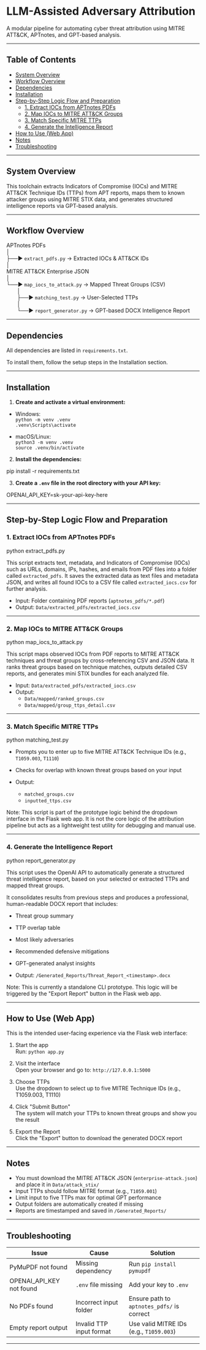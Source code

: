 # LLM-Assisted Adversary Attribution

A modular pipeline for automating cyber threat attribution using MITRE ATT&CK, APTnotes, and GPT-based analysis.

---

## Table of Contents

- [System Overview](#system-overview)
- [Workflow Overview](#workflow-overview)
- [Dependencies](#dependencies)
- [Installation](#installation)
- [Step-by-Step Logic Flow and Preparation](#step-by-step-logic-flow-and-preparation)
  - [1. Extract IOCs from APTnotes PDFs](#1-extract-iocs-from-aptnotes-pdfs)
  - [2. Map IOCs to MITRE ATT&CK Groups](#2-map-iocs-to-mitre-attck-groups)
  - [3. Match Specific MITRE TTPs](#3-match-specific-mitre-ttps)
  - [4. Generate the Intelligence Report](#4-generate-the-intelligence-report)
- [How to Use (Web App)](#how-to-use-web-app)
- [Notes](#notes)
- [Troubleshooting](#troubleshooting)

---

## System Overview

This toolchain extracts Indicators of Compromise (IOCs) and MITRE ATT&CK Technique IDs (TTPs) from APT reports, maps them to known attacker groups using MITRE STIX data, and generates structured intelligence reports via GPT-based analysis.

---

## Workflow Overview

APTnotes PDFs  
│  
├──► `extract_pdfs.py` → Extracted IOCs & ATT&CK IDs  
│  
MITRE ATT&CK Enterprise JSON  
│  
└──► `map_iocs_to_attack.py` → Mapped Threat Groups (CSV)  
  │  
  ├──► `matching_test.py` → User-Selected TTPs  
  │  
  └──► `report_generator.py` → GPT-based DOCX Intelligence Report  

---

## Dependencies

All dependencies are listed in `requirements.txt`.

To install them, follow the setup steps in the Installation section.

---

## Installation

1. **Create and activate a virtual environment:**

- Windows:  
  `python -m venv .venv`  
  `.venv\Scripts\activate`

- macOS/Linux:  
  `python3 -m venv .venv`  
  `source .venv/bin/activate`

2. **Install the dependencies:**

  pip install -r requirements.txt



3. **Create a `.env` file in the root directory with your API key:**

  OPENAI_API_KEY=sk-your-api-key-here



---

## Step-by-Step Logic Flow and Preparation

### 1. Extract IOCs from APTnotes PDFs

python extract_pdfs.py


This script extracts text, metadata, and Indicators of Compromise (IOCs) such as URLs, domains, IPs, hashes, and emails from PDF files into a folder called `extracted_pdfs`. It saves the extracted data as text files and metadata JSON, and writes all found IOCs to a CSV file called `extracted_iocs.csv` for further analysis.

- Input: Folder containing PDF reports (`aptnotes_pdfs/*.pdf`)  
- Output: `Data/extracted_pdfs/extracted_iocs.csv`

---

### 2. Map IOCs to MITRE ATT&CK Groups

python map_iocs_to_attack.py



This script maps observed IOCs from PDF reports to MITRE ATT&CK techniques and threat groups by cross-referencing CSV and JSON data. It ranks threat groups based on technique matches, outputs detailed CSV reports, and generates mini STIX bundles for each analyzed file.

- Input: `Data/extracted_pdfs/extracted_iocs.csv`  
- Output:
  - `Data/mapped/ranked_groups.csv`
  - `Data/mapped/group_ttps_detail.csv`

---

### 3. Match Specific MITRE TTPs

python matching_test.py



- Prompts you to enter up to five MITRE ATT&CK Technique IDs (e.g., `T1059.003`, `T1110`)  
- Checks for overlap with known threat groups based on your input  

- Output:
  - `matched_groups.csv`
  - `inputted_ttps.csv`

Note: This script is part of the prototype logic behind the dropdown interface in the Flask web app. It is not the core logic of the attribution pipeline but acts as a lightweight test utility for debugging and manual use.

---

### 4. Generate the Intelligence Report

python report_generator.py



This script uses the OpenAI API to automatically generate a structured threat intelligence report, based on your selected or extracted TTPs and mapped threat groups.

It consolidates results from previous steps and produces a professional, human-readable DOCX report that includes:

- Threat group summary  
- TTP overlap table  
- Most likely adversaries  
- Recommended defensive mitigations  
- GPT-generated analyst insights

- Output: `/Generated_Reports/Threat_Report_<timestamp>.docx`

Note: This is currently a standalone CLI prototype. This logic will be triggered by the "Export Report" button in the Flask web app.

---

## How to Use (Web App)

This is the intended user-facing experience via the Flask web interface:

1. Start the app  
   Run: `python app.py`

2. Visit the interface  
   Open your browser and go to: `http://127.0.0.1:5000`

3. Choose TTPs  
   Use the dropdown to select up to five MITRE Technique IDs (e.g., T1059.003, T1110)

4. Click "Submit Button"  
   The system will match your TTPs to known threat groups and show you the result

5. Export the Report  
   Click the "Export" button to download the generated DOCX report

---

## Notes

- You must download the MITRE ATT&CK JSON (`enterprise-attack.json`) and place it in `Data/attack_stix/`
- Input TTPs should follow MITRE format (e.g., `T1059.001`)
- Limit input to five TTPs max for optimal GPT performance
- Output folders are automatically created if missing
- Reports are timestamped and saved in `/Generated_Reports/`

---

## Troubleshooting

| Issue                        | Cause                          | Solution                              |
|-----------------------------|---------------------------------|----------------------------------------|
| PyMuPDF not found           | Missing dependency              | Run `pip install pymupdf`              |
| OPENAI_API_KEY not found    | `.env` file missing             | Add your key to `.env`                 |
| No PDFs found               | Incorrect input folder          | Ensure path to `aptnotes_pdfs/` is correct |
| Empty report output         | Invalid TTP input format        | Use valid MITRE IDs (e.g., `T1059.003`) |

---

